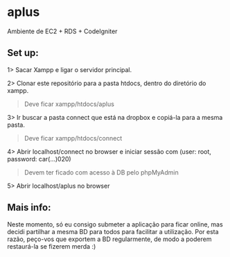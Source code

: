 # aplus

Ambiente de EC2 + RDS + CodeIgniter

## Set up:

1> Sacar Xampp e ligar o servidor principal.

2> Clonar este repositório para a pasta htdocs, dentro do diretório do xampp.
> Deve ficar xampp/htdocs/aplus

3> Ir buscar a pasta connect que está na dropbox e copiá-la para a mesma pasta.
> Deve ficar xampp/htdocs/connect

4> Abrir localhost/connect no browser e iniciar sessão com (user: root, password: car(...)020)
> Devem ter ficado com acesso à DB pelo phpMyAdmin

5> Abrir localhost/aplus no browser

## Mais info:

Neste momento, só eu consigo submeter a aplicação para ficar online, mas decidi partilhar a mesma BD para todos para facilitar a utilização. Por esta razão, peço-vos que exportem a BD regularmente, de modo a poderem restaurá-la se fizerem merda :)

